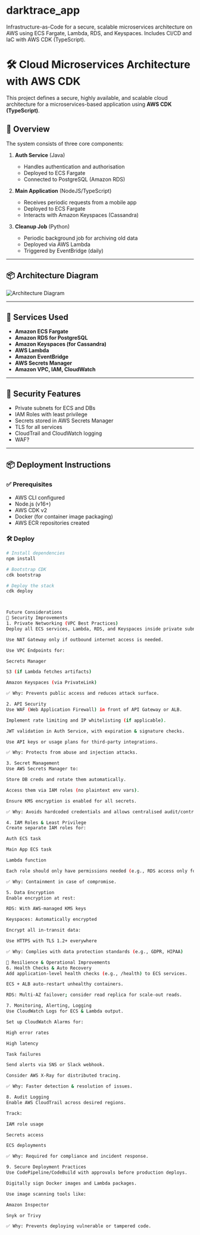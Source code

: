 # darktrace_app
Infrastructure-as-Code for a secure, scalable microservices architecture on AWS using ECS Fargate, Lambda, RDS, and Keyspaces. Includes CI/CD and IaC with AWS CDK (TypeScript).


# 🛠️ Cloud Microservices Architecture with AWS CDK

This project defines a secure, highly available, and scalable cloud architecture for a microservices-based application using **AWS CDK (TypeScript)**.

## 🚀 Overview

The system consists of three core components:

1. **Auth Service** (Java)  
   - Handles authentication and authorisation  
   - Deployed to ECS Fargate  
   - Connected to PostgreSQL (Amazon RDS)

2. **Main Application** (NodeJS/TypeScript)  
   - Receives periodic requests from a mobile app  
   - Deployed to ECS Fargate  
   - Interacts with Amazon Keyspaces (Cassandra)

3. **Cleanup Job** (Python)  
   - Periodic background job for archiving old data  
   - Deployed via AWS Lambda  
   - Triggered by EventBridge (daily)

---

## 📦 Architecture Diagram

![Architecture Diagram](./docs/architecture/app_architecture.drawio.png)

---

## 🧱 Services Used

- **Amazon ECS Fargate**
- **Amazon RDS for PostgreSQL**
- **Amazon Keyspaces (for Cassandra)**
- **AWS Lambda**
- **Amazon EventBridge**
- **AWS Secrets Manager**
- **Amazon VPC, IAM, CloudWatch**

---

## 🔐 Security Features

- Private subnets for ECS and DBs
- IAM Roles with least privilege
- Secrets stored in AWS Secrets Manager
- TLS for all services
- CloudTrail and CloudWatch logging
- WAF?

---

## 📦 Deployment Instructions

### ✅ Prerequisites

- AWS CLI configured
- Node.js (v16+)
- AWS CDK v2
- Docker (for container image packaging)
- AWS ECR repositories created

### 🛠️ Deploy

```bash
# Install dependencies
npm install

# Bootstrap CDK
cdk bootstrap

# Deploy the stack
cdk deploy



Future Considerations
🔐 Security Improvements
1. Private Networking (VPC Best Practices)
Deploy all ECS services, Lambda, RDS, and Keyspaces inside private subnets.

Use NAT Gateway only if outbound internet access is needed.

Use VPC Endpoints for:

Secrets Manager

S3 (if Lambda fetches artifacts)

Amazon Keyspaces (via PrivateLink)

✅ Why: Prevents public access and reduces attack surface.

2. API Security
Use WAF (Web Application Firewall) in front of API Gateway or ALB.

Implement rate limiting and IP whitelisting (if applicable).

JWT validation in Auth Service, with expiration & signature checks.

Use API keys or usage plans for third-party integrations.

✅ Why: Protects from abuse and injection attacks.

3. Secret Management
Use AWS Secrets Manager to:

Store DB creds and rotate them automatically.

Access them via IAM roles (no plaintext env vars).

Ensure KMS encryption is enabled for all secrets.

✅ Why: Avoids hardcoded credentials and allows centralised audit/control.

4. IAM Roles & Least Privilege
Create separate IAM roles for:

Auth ECS task

Main App ECS task

Lambda function

Each role should only have permissions needed (e.g., RDS access only for Auth service).

✅ Why: Containment in case of compromise.

5. Data Encryption
Enable encryption at rest:

RDS: With AWS-managed KMS keys

Keyspaces: Automatically encrypted

Encrypt all in-transit data:

Use HTTPS with TLS 1.2+ everywhere

✅ Why: Complies with data protection standards (e.g., GDPR, HIPAA)

🔄 Resilience & Operational Improvements
6. Health Checks & Auto Recovery
Add application-level health checks (e.g., /health) to ECS services.

ECS + ALB auto-restart unhealthy containers.

RDS: Multi-AZ failover; consider read replica for scale-out reads.

7. Monitoring, Alerting, Logging
Use CloudWatch Logs for ECS & Lambda output.

Set up CloudWatch Alarms for:

High error rates

High latency

Task failures

Send alerts via SNS or Slack webhook.

Consider AWS X-Ray for distributed tracing.

✅ Why: Faster detection & resolution of issues.

8. Audit Logging
Enable AWS CloudTrail across desired regions.

Track:

IAM role usage

Secrets access

ECS deployments

✅ Why: Required for compliance and incident response.

9. Secure Deployment Practices
Use CodePipeline/CodeBuild with approvals before production deploys.

Digitally sign Docker images and Lambda packages.

Use image scanning tools like:

Amazon Inspector

Snyk or Trivy

✅ Why: Prevents deploying vulnerable or tampered code.
